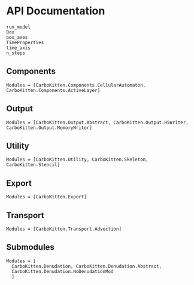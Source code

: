 # API Documentation

```@docs
run_model
Box
box_axes
TimeProperties
time_axis
n_steps
```

## Components

```@autodocs
Modules = [CarboKitten.Components.CellularAutomaton, CarboKitten.Components.ActiveLayer]
```

## Output

```@autodocs
Modules = [CarboKitten.Output.Abstract, CarboKitten.Output.H5Writer, CarboKitten.Output.MemoryWriter]
```

## Utility

```@autodocs
Modules = [CarboKitten.Utility, CarboKitten.Skeleton, CarboKitten.Stencil]
```

## Export

```@autodocs
Modules = [CarboKitten.Export]
```

## Transport

```@autodocs
Modules = [CarboKitten.Transport.Advection]
```

## Submodules

```@autodocs
Modules = [
  CarboKitten.Denudation, CarboKitten.Denudation.Abstract,
  CarboKitten.Denudation.NoDenudationMod
  ]
```
